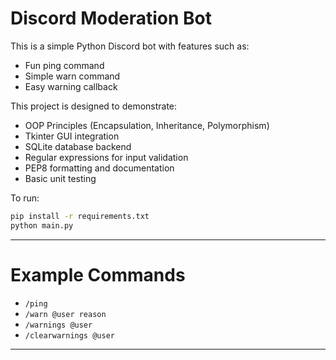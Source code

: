 # Discord Moderation Bot

This is a simple Python Discord bot with features such as:
- Fun ping command
- Simple warn command
- Easy warning callback

This project is designed to demonstrate:
- OOP Principles (Encapsulation, Inheritance, Polymorphism)
- Tkinter GUI integration
- SQLite database backend
- Regular expressions for input validation
- PEP8 formatting and documentation
- Basic unit testing

To run:
```bash
pip install -r requirements.txt
python main.py
```
---

# Example Commands
- `/ping`
- `/warn @user reason`
- `/warnings @user`
- `/clearwarnings @user`

---
